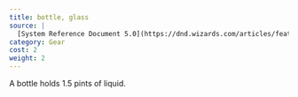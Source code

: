 ```yaml
---
title: bottle, glass
source: |
  [System Reference Document 5.0](https://dnd.wizards.com/articles/features/systems-reference-document-srd)
category: Gear
cost: 2
weight: 2
---
```


A bottle holds 1.5 pints of liquid.
